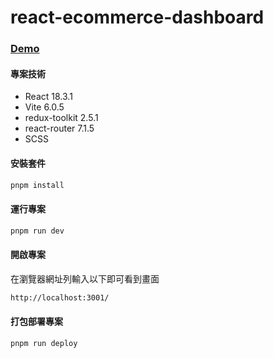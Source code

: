 # react-ecommerce-dashboard

### [Demo](https://kenlee100.github.io/react-ecommerce-dashboard)

#### 專案技術

- React 18.3.1
- Vite 6.0.5
- redux-toolkit 2.5.1
- react-router 7.1.5
- SCSS

#### 安裝套件

```sh
pnpm install
```

#### 運行專案

```sh
pnpm run dev
```

#### 開啟專案

在瀏覽器網址列輸入以下即可看到畫面

```sh
http://localhost:3001/
```

#### 打包部署專案

```sh
pnpm run deploy
```
